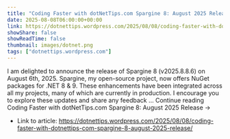 ```yaml
---
title: "Coding Faster with dotNetTips.com Spargine 8: August 2025 Release"
date: 2025-08-08T06:00:00+00:00
link: https://dotnettips.wordpress.com/2025/08/08/coding-faster-with-dotnettips-com-spargine-8-august-2025-release/
showShare: false
showReadTime: false
thumbnail: images/dotnet.png
tags: ["dotnettips.wordpress.com"]
---
```

I am delighted to announce the release of Spargine 8 (v2025.8.8.6) on August 6th, 2025. Spargine, my open-source project, now offers NuGet packages for .NET 8 & 9. These enhancements have been integrated across all my projects, many of which are currently in production. I encourage you to explore these updates and share any feedback … Continue reading Coding Faster with dotNetTips.com Spargine 8: August 2025 Release →

- Link to article: https://dotnettips.wordpress.com/2025/08/08/coding-faster-with-dotnettips-com-spargine-8-august-2025-release/